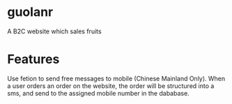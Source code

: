 guolanr
=======

A B2C website which sales fruits

Features
=======
Use fetion to send free messages to mobile (Chinese Mainland Only). When a user orders an order on the website, the order will be structured into a sms, and send to the assigned mobile number in the dababase.
